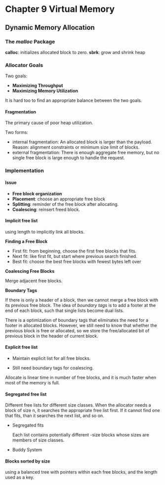 # Chapter 9 Virtual Memory

## Dynamic Memory Allocation

### The *malloc* Package

**calloc**: initializes allocated block to zero.
**sbrk**: grow and shrink heap

### Allocator Goals

Two goals:
- **Maximizing Throughput**
- **Maximizing Memory Utilization**

It is hard too to find an appropriate balance between the two goals.

#### Fragmentation

The primary cause of poor heap utilization.

Two forms:
- internal fragmentation:
    An allocated block is larger than the payload.
    Reason: alignment constraints or minimum size limit of blocks.
- external fragmentation:
    There is enough aggregate free memory, but no single free block is large enough to handle the request.

### Implementation

#### Issue

- **Free block organization**
- **Placement**: choose an appropriate free block
- **Splitting**: reminder of the free block after allocating.
- **Coalescing**: reinsert freed block.


#### Implicit free list

  using length to implicitly link all blocks.

**Finding a Free Block**

- First fit: from beginning, choose the first free blocks that fits.
- Next fit: like first fit, but start where previous search finished.
- Best fit: choose the best free blocks with fewest bytes left over

**Coalescing Free Blocks**

Merge adjacent free blocks.

**Boundary Tags**

If there is only a header of a block, then we cannot merge a free block with its previous  free block. The idea of *boundary tags* is to add a footer at the end of each block, such that single lists become dual lists.

There is a optimization of boundary tags that eliminates the need for a footer in allocated blocks. However, we still need to know that whether the previous block is free or allocated, so we store the free/allocated bit of previous block in the header of current block.


#### Explicit free list

- Maintain explicit list for all free blocks. 

- Still need boundary tags for coalescing.

Allocate is linear time in number of free blocks, and it is much faster when most of the memory is full.

#### Segregated free list

 Different free lists for different size classes. When the allocator needs a block of size n, it searches the appropriate free list first. If it cannot find one that fits, than it searches the next list, and so on.

- Segregated fits

  Each list contains potentially different -size blocks whose sizes are members of size classes.

- Buddy System

#### Blocks sorted by size

  using a balanced tree with pointers within each free blocks, and the length used as a key.


